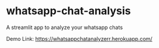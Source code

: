 # whatsapp-chat-analysis
A streamlit app to analyze your whatsapp chats

Demo Link: https://whatsappchatanalyzerr.herokuapp.com/
